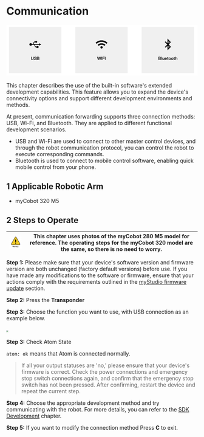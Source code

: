# Communication

<img src="../../../resources/5-BasicApplication/5.4/5.4.3/connect-1.png" alt="img-1" width="800" height=“auto” /><br>

This chapter describes the use of the built-in software's extended development capabilities. This feature allows you to expand the device's connectivity options and support different development environments and methods.

At present, communication forwarding supports three connection methods: USB, Wi-Fi, and Bluetooth. They are applied to different functional development scenarios.   
- USB and Wi-Fi are used to connect to other master control devices, and through the robot communication protocol, you can control the robot to execute corresponding commands.     
- Bluetooth is used to connect to mobile control software, enabling quick mobile control from your phone.   

## 1 Applicable Robotic Arm

- myCobot 320 M5

## 2 Steps to Operate

|<img src="../../../resources/3-UserNotes/3.1-SafetyInstructions/warning.png" alt="img-2" width="100" height=“100” /> |This chapter uses photos of the myCobot 280 M5 model for reference. The operating steps for the myCobot 320 model are the same, so there is no need to worry.|
|------------------------|-------------------|

**Step 1:** Please make sure that your device's software version and firmware version are both unchanged (factory default versions) before use. If you have made any modifications to the software or firmware, ensure that your actions comply with the requirements outlined in the [myStudio firmware update](/5-BasicApplication/5.2-ApplicationUse/5.2.2-mystudio/320m5/3-flash_firmwares.md) section.

**Step 2:** Press the **Transponder**

**Step 3:** Choose the function you want to use, with USB connection as an example below.

<img src="../../../resources/5-BasicApplication/5.2.1/m5/img/connect_ok.gif" style="zoom: 33%;" />

**Step 3:** Check Atom State

`atom: ok` means that Atom is connected normally.

> If all your output statuses are 'no,' please ensure that your device's firmware is correct. Check the power connections and emergency stop switch connections again, and confirm that the emergency stop switch has not been pressed. After confirming, restart the device and repeat the current step.

**Step 4:** Choose the appropriate development method and try communicating with the robot. For more details, you can refer to the [SDK Development](/6-SDKDevelopment/README.md) chapter.

**Step 5:** If you want to modify the connection method Press **C** to exit.

